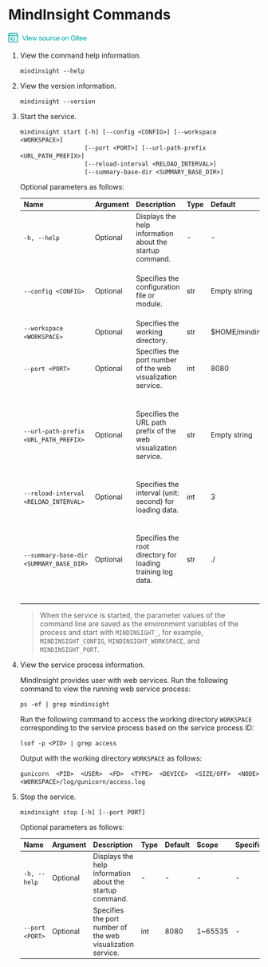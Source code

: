 # MindInsight Commands

<a href="https://gitee.com/mindspore/docs/blob/master/tutorials/source_en/advanced_use/mindinsight_commands.md" target="_blank"><img src="../_static/logo_source.png"></a>

1. View the command help information.

    ```shell
    mindinsight --help
    ```

2. View the version information.

    ```shell
    mindinsight --version
    ```

3. Start the service.

    ```shell
    mindinsight start [-h] [--config <CONFIG>] [--workspace <WORKSPACE>]
                      [--port <PORT>] [--url-path-prefix <URL_PATH_PREFIX>]
                      [--reload-interval <RELOAD_INTERVAL>]
                      [--summary-base-dir <SUMMARY_BASE_DIR>]
    ```

    Optional parameters as follows:

    |Name|Argument|Description|Type|Default|Scope|Specifications|
    |---|---|---|---|---|---|---|
    |`-h, --help`|Optional|Displays the help information about the startup command.|-|-|-|-|
    |`--config <CONFIG>`|Optional|Specifies the configuration file or module.|str|Empty string|-|Physical file path (file:/path/to/config.py) or a module path (python:path.to.config.module) that can be identified by Python.|
    |`--workspace <WORKSPACE>`|Optional|Specifies the working directory.|str|$HOME/mindinsight|-|-|
    |`--port <PORT>`|Optional|Specifies the port number of the web visualization service.|int|8080|1~65535|-|
    |`--url-path-prefix <URL_PATH_PREFIX>`|Optional|Specifies the URL path prefix of the web visualization service.|str|Empty string|-|URL path prefix consists of segments separated by slashes. Each segment supports alphabets / digits / underscores / dashes / dots, but cannot just be emtpy string / single dot / double dots. The default value of URL_PATH_PREFIX is empty string.|
    |`--reload-interval <RELOAD_INTERVAL>`|Optional|Specifies the interval (unit: second) for loading data.|int|3|-|The value 0 indicates that data is loaded only once.|
    |`--summary-base-dir <SUMMARY_BASE_DIR>`|Optional|Specifies the root directory for loading training log data.|str|./|-|MindInsight traverses the direct subdirectories in this directory and searches for log files. If a direct subdirectory contains log files, it is identified as the log file directory. If a root directory contains log files, it is identified as the log file directory.|

    > When the service is started, the parameter values of the command line are saved as the environment variables of the process and start with `MINDINSIGHT_`, for example, `MINDINSIGHT_CONFIG`, `MINDINSIGHT_WORKSPACE`, and `MINDINSIGHT_PORT`.

4. View the service process information.

    MindInsight provides user with web services. Run the following command to view the running web service process:

    ```shell
    ps -ef | grep mindinsight
    ```

    Run the following command to access the working directory `WORKSPACE` corresponding to the service process based on the service process ID:

    ```shell
    lsof -p <PID> | grep access
    ```

    Output with the working directory `WORKSPACE` as follows:

    ```shell
    gunicorn  <PID>  <USER>  <FD>  <TYPE>  <DEVICE>  <SIZE/OFF>  <NODE>  <WORKSPACE>/log/gunicorn/access.log
    ```

5. Stop the service.

    ```shell
    mindinsight stop [-h] [--port PORT]
    ```

    Optional parameters as follows:

    |Name|Argument|Description|Type|Default|Scope|Specifications|
    |---|---|---|---|---|---|---|
    |`-h, --help`|Optional|Displays the help information about the startup command.|-|-|-|-|
    |`--port <PORT>`|Optional|Specifies the port number of the web visualization service.|int|8080|1~65535|-|
